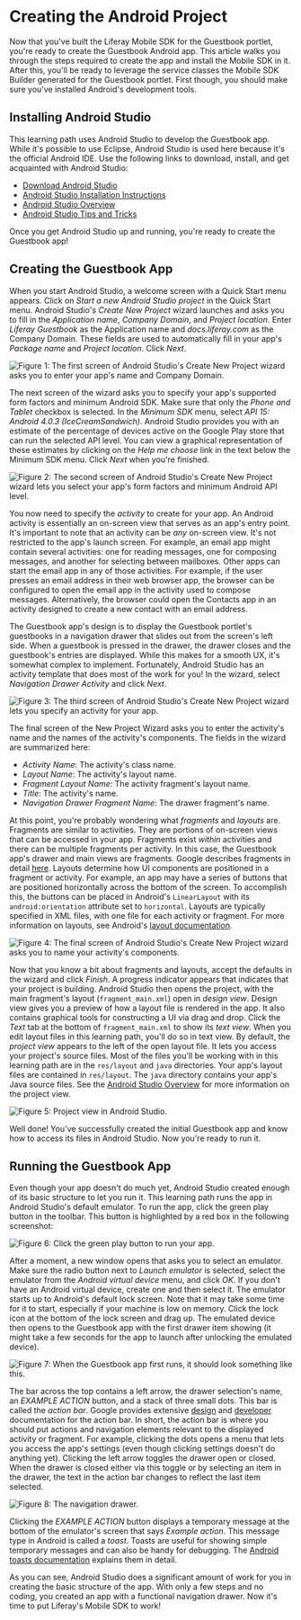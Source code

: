 # Creating the Android Project 

Now that you've built the Liferay Mobile SDK for the Guestbook portlet, you're 
ready to create the Guestbook Android app. This article walks you through the 
steps required to create the app and install the Mobile SDK in it. After this, 
you'll be ready to leverage the service classes the Mobile SDK Builder generated 
for the Guestbook portlet. First though, you should make sure you've installed 
Android's development tools. 

## Installing Android Studio 

This learning path uses Android Studio to develop the Guestbook app. While it's 
possible to use Eclipse, Android Studio is used here because it's the official 
Android IDE. Use the following links to download, install, and get acquainted 
with Android Studio: 

- [Download Android Studio](http://developer.android.com/sdk/index.html)
- [Android Studio Installation Instructions](https://developer.android.com/sdk/installing/index.html?pkg=studio)
- [Android Studio Overview](http://developer.android.com/tools/studio/index.html)
- [Android Studio Tips and Tricks](http://developer.android.com/sdk/installing/studio-tips.html)

Once you get Android Studio up and running, you're ready to create the Guestbook 
app! 

## Creating the Guestbook App

When you start Android Studio, a welcome screen with a Quick Start menu appears.
Click on *Start a new Android Studio project* in the Quick Start menu. Android
Studio's *Create New Project* wizard launches and asks you to fill in the
*Application name*, *Company Domain*, and *Project location*. Enter *Liferay
Guestbook* as the Application name and *docs.liferay.com* as the Company Domain.
These fields are used to automatically fill in your app's *Package name* and
*Project location*. Click *Next*. 

![Figure 1: The first screen of Android Studio's Create New Project wizard asks you to enter your app's name and Company Domain.](../../images/android-studio-new-project-01.png)

The next screen of the wizard asks you to specify your app's supported form 
factors and minimum Android SDK. Make sure that only the *Phone and Tablet* 
checkbox is selected. In the *Minimum SDK* menu, select 
*API 15: Android 4.0.3 (IceCreamSandwich)*. Android Studio provides you with an 
estimate of the percentage of devices active on the Google Play store that can 
run the selected API level. You can view a graphical representation of these 
estimates by clicking on the *Help me choose* link in the text below the Minimum 
SDK menu. Click *Next* when you're finished. 

![Figure 2: The second screen of Android Studio's Create New Project wizard lets you select your app's form factors and minimum Android API level.](../../images/android-studio-new-project-02.png)

You now need to specify the *activity* to create for your app. An Android 
activity is essentially an on-screen view that serves as an app's entry point. 
It's important to note that an activity can be *any* on-screen view. It's not 
restricted to the app's launch screen. For example, an email app might contain 
several activities: one for reading messages, one for composing messages, and 
another for selecting between mailboxes. Other apps can start the email app in 
any of those activities. For example, if the user presses an email address in 
their web browser app, the browser can be configured to open the email app in 
the activity used to compose messages. Alternatively, the browser could open the 
Contacts app in an activity designed to create a new contact with an email 
address. 

The Guestbook app's design is to display the Guestbook portlet's guestbooks in a
navigation drawer that slides out from the screen's left side. When a guestbook
is pressed in the drawer, the drawer closes and the guestbook's entries are
displayed. While this makes for a smooth UX, it's somewhat complex to implement.
Fortunately, Android Studio has an activity template that does most of the work
for you! In the wizard, select *Navigation Drawer Activity* and click *Next*. 

![Figure 3: The third screen of Android Studio's Create New Project wizard lets you specify an activity for your app.](../../images/android-studio-new-project-03.png)

The final screen of the New Project Wizard asks you to enter the activity's name 
and the names of the activity's components. The fields in the wizard are 
summarized here:

- *Activity Name*: The activity's class name.
- *Layout Name*: The activity's layout name.
- *Fragment Layout Name*: The activity fragment's layout name.
- *Title*: The activity's name.
- *Navigation Drawer Fragment Name*: The drawer fragment's name.

At this point, you're probably wondering what *fragments* and *layouts* are.
Fragments are similar to activities. They are portions of on-screen views that
can be accessed in your app. Fragments exist *within* activities and there can
be multiple fragments per activity. In this case, the Guestbook app's drawer and
main views are fragments. Google describes fragments in detail
[here](http://developer.android.com/guide/components/fragments.html). Layouts
determine how UI components are positioned in a fragment or activity. For
example, an app may have a series of buttons that are positioned horizontally
across the bottom of the screen. To accomplish this, the buttons can be placed
in Android's `LinearLayout` with its `android:orientation` attribute set to
`horizontal`. Layouts are typically specified in XML files, with one file for
each activity or fragment. For more information on layouts, see Android's
[layout documentation](http://developer.android.com/guide/topics/ui/declaring-layout.html). 

![Figure 4: The final screen of Android Studio's Create New Project wizard asks you to name your activity's components.](../../images/android-studio-new-project-04.png)

Now that you know a bit about fragments and layouts, accept the defaults in the
wizard and click *Finish*. A progress indicator appears that indicates that your
project is building. Android Studio then opens the project, with the main
fragment's layout (`fragment_main.xml`) open in *design view*. Design view gives
you a preview of how a layout file is rendered in the app. It also contains
graphical tools for constructing a UI via drag and drop. Click the *Text* tab at
the bottom of `fragment_main.xml` to show its *text view*. When you edit layout
files in this learning path, you'll do so in text view. By default, the *project
view* appears to the left of the open layout file. It lets you access your
project's source files. Most of the files you'll be working with in this
learning path are in the `res/layout` and `java` directories. Your app's layout
files are contained in `res/layout`. The `java` directory contains your app's
Java source files. See the
[Android Studio Overview](http://developer.android.com/tools/studio/index.html) 
for more information on the project view.

![Figure 5: Project view in Android Studio.](../../images/android-studio-project-view.png)

Well done! You've successfully created the initial Guestbook app and know how to 
access its files in Android Studio. Now you're ready to run it.

## Running the Guestbook App

Even though your app doesn't do much yet, Android Studio created enough of its 
basic structure to let you run it. This learning path runs the app in Android 
Studio's default emulator. To run the app, click the green play button in the 
toolbar. This button is highlighted by a red box in the following screenshot:

![Figure 6: Click the green play button to run your app.](../../images/android-studio-run.png)

After a moment, a new window opens that asks you to select an emulator. Make
sure the radio button next to *Launch emulator* is selected, select the emulator
from the *Android virtual device* menu, and click *OK*. If you don't have an
Android virtual device, create one and then select it. The emulator starts up to
Android's default lock screen. Note that it may take some time for it to start,
especially if your machine is low on memory. Click the lock icon at the bottom
of the lock screen and drag up. The emulated device then opens to the Guestbook
app with the first drawer item showing (it might take a few seconds for the app 
to launch after unlocking the emulated device). 

![Figure 7: When the Guestbook app first runs, it should look something like this.](../../images/android-entries-empty.png)

The bar across the top contains a left arrow, the drawer selection's name, an 
*EXAMPLE ACTION* button, and a stack of three small dots. This bar is called the 
*action bar*. Google provides extensive [design](http://developer.android.com/design/patterns/actionbar.html) 
and [developer](http://developer.android.com/guide/topics/ui/actionbar.html)
documentation for the action bar. In short, the action bar is where you should
put actions and navigation elements relevant to the displayed activity or
fragment. For example, clicking the dots opens a menu that lets you access the
app's settings (even though clicking settings doesn't do anything yet). Clicking
the left arrow toggles the drawer open or closed. When the drawer is closed 
either via this toggle or by selecting an item in the drawer, the text in the 
action bar changes to reflect the last item selected.

![Figure 8: The navigation drawer.](../../images/android-guestbook-first-run.png)

Clicking the *EXAMPLE ACTION* button displays a temporary message at the bottom 
of the emulator's screen that says *Example action*. This message type in 
Android is called a *toast*. Toasts are useful for showing simple temporary 
messages and can also be handy for debugging. The [Android toasts documentation](http://developer.android.com/guide/topics/ui/notifiers/toasts.html) 
explains them in detail.

As you can see, Android Studio does a significant amount of work for you in 
creating the basic structure of the app. With only a few steps and no coding, 
you created an app with a functional navigation drawer. Now it's time to put 
Liferay's Mobile SDK to work!
